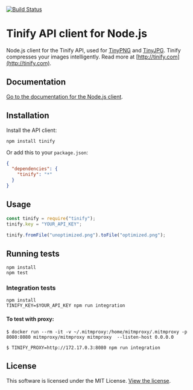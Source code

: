 [<img src="https://travis-ci.org/tinify/tinify-nodejs.svg?branch=master" alt="Build Status">](https://travis-ci.org/tinify/tinify-nodejs)

# Tinify API client for Node.js

Node.js client for the Tinify API, used for [TinyPNG](https://tinypng.com) and [TinyJPG](https://tinyjpg.com). Tinify compresses your images intelligently. Read more at [http://tinify.com](http://tinify.com).

## Documentation

[Go to the documentation for the Node.js client](https://tinypng.com/developers/reference/nodejs).

## Installation

Install the API client:

```
npm install tinify
```

Or add this to your `package.json`:

```json
{
  "dependencies": {
    "tinify": "*"
  }
}
```

## Usage

```javascript
const tinify = require("tinify");
tinify.key = "YOUR_API_KEY";

tinify.fromFile("unoptimized.png").toFile("optimized.png");
```

## Running tests

```
npm install
npm test
```

### Integration tests

```
npm install
TINIFY_KEY=$YOUR_API_KEY npm run integration
```


#### To test with proxy:

    $ docker run --rm -it -v ~/.mitmproxy:/home/mitmproxy/.mitmproxy -p 8080:8080 mitmproxy/mitmproxy mitmproxy  --listen-host 0.0.0.0

    $ TINIFY_PROXY=http://172.17.0.3:8080 npm run integration

## License

This software is licensed under the MIT License. [View the license](LICENSE).
